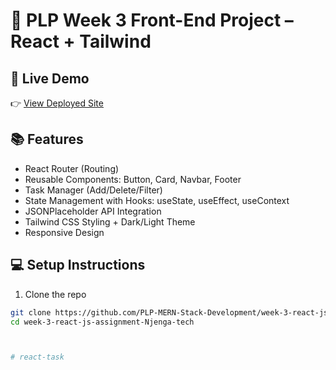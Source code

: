 # 🚀 PLP Week 3 Front-End Project – React + Tailwind

## 🔗 Live Demo
👉 [View Deployed Site](https://your-deployed-link.netlify.app)

## 📚 Features
- React Router (Routing)
- Reusable Components: Button, Card, Navbar, Footer
- Task Manager (Add/Delete/Filter)
- State Management with Hooks: useState, useEffect, useContext
- JSONPlaceholder API Integration
- Tailwind CSS Styling + Dark/Light Theme
- Responsive Design

## 💻 Setup Instructions

1. Clone the repo
```bash
git clone https://github.com/PLP-MERN-Stack-Development/week-3-react-js-assignment-Njenga-tech.git
cd week-3-react-js-assignment-Njenga-tech



# react-task
